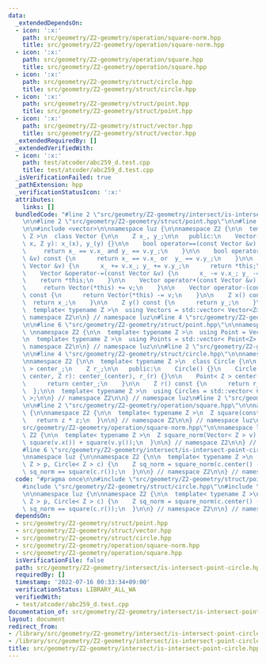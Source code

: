 ```yaml
---
data:
  _extendedDependsOn:
  - icon: ':x:'
    path: src/geometry/Z2-geometry/operation/square-norm.hpp
    title: src/geometry/Z2-geometry/operation/square-norm.hpp
  - icon: ':x:'
    path: src/geometry/Z2-geometry/operation/square.hpp
    title: src/geometry/Z2-geometry/operation/square.hpp
  - icon: ':x:'
    path: src/geometry/Z2-geometry/struct/circle.hpp
    title: src/geometry/Z2-geometry/struct/circle.hpp
  - icon: ':x:'
    path: src/geometry/Z2-geometry/struct/point.hpp
    title: src/geometry/Z2-geometry/struct/point.hpp
  - icon: ':x:'
    path: src/geometry/Z2-geometry/struct/vector.hpp
    title: src/geometry/Z2-geometry/struct/vector.hpp
  _extendedRequiredBy: []
  _extendedVerifiedWith:
  - icon: ':x:'
    path: test/atcoder/abc259_d.test.cpp
    title: test/atcoder/abc259_d.test.cpp
  _isVerificationFailed: true
  _pathExtension: hpp
  _verificationStatusIcon: ':x:'
  attributes:
    links: []
  bundledCode: "#line 2 \"src/geometry/Z2-geometry/intersect/is-intersect-point-circle.hpp\"\
    \n\n#line 2 \"src/geometry/Z2-geometry/struct/point.hpp\"\n\n#line 2 \"src/geometry/Z2-geometry/struct/vector.hpp\"\
    \n\n#include <vector>\n\nnamespace luz {\n\nnamespace Z2 {\n\n  template< typename\
    \ Z >\n  class Vector {\n\n    Z x_, y_;\n\n   public:\n    Vector() {}\n    Vector(Z\
    \ x, Z y): x_(x), y_(y) {}\n\n    bool operator==(const Vector &v) const {\n \
    \     return x_ == v.x_ and y_ == v.y_;\n    }\n\n    bool operator!=(const Vector\
    \ &v) const {\n      return x_ == v.x_ or  y_ == v.y_;\n    }\n\n    Vector &operator+=(const\
    \ Vector &v) {\n      x_ += v.x_; y_ += v.y_;\n      return *this;\n    }\n\n\
    \    Vector &operator-=(const Vector &v) {\n      x_ -= v.x_; y_ -= v.y_;\n  \
    \    return *this;\n    }\n\n    Vector operator+(const Vector &v) const {\n \
    \     return Vector(*this) += v;\n    }\n\n    Vector operator-(const Vector &v)\
    \ const {\n      return Vector(*this) -= v;\n    }\n\n    Z x() const {\n    \
    \  return x_;\n    }\n\n    Z y() const {\n      return y_;\n    }\n\n  };\n\n\
    \  template< typename Z >\n  using Vectors = std::vector< Vector<Z> >;\n\n} //\
    \ namespace Z2\n\n} // namespace luz\n#line 4 \"src/geometry/Z2-geometry/struct/point.hpp\"\
    \n\n#line 6 \"src/geometry/Z2-geometry/struct/point.hpp\"\n\nnamespace luz {\n\
    \ \nnamespace Z2 {\n\n  template< typename Z >\n  using Point = Vector< Z >;\n\
    \n  template< typename Z >\n  using Points = std::vector< Point<Z> >;\n\n} //\
    \ namespace Z2\n\n} // namespace luz\n\n#line 2 \"src/geometry/Z2-geometry/struct/circle.hpp\"\
    \n\n#line 4 \"src/geometry/Z2-geometry/struct/circle.hpp\"\n\nnamespace luz {\n\
    \nnamespace Z2 {\n\n  template< typename Z >\n  class Circle {\n\n    Point< Z\
    \ > center_;\n    Z r_;\n\n   public:\n    Circle() {}\n    Circle(Point< Z >\
    \ center, Z r): center_(center), r_(r) {}\n\n    Point< Z > center() const {\n\
    \      return center_;\n    }\n\n    Z r() const {\n      return r_;\n    }\n\
    \  };\n\n  template< typename Z >\n  using Circles = std::vector< Circle< Z >\
    \ >;\n\n} // namespace Z2\n\n} // namespace luz\n#line 2 \"src/geometry/Z2-geometry/operation/square-norm.hpp\"\
    \n\n#line 2 \"src/geometry/Z2-geometry/operation/square.hpp\"\n\nnamespace luz\
    \ {\n\nnamespace Z2 {\n\n  template< typename Z >\n  Z square(const Z z) {\n \
    \   return z * z;\n  }\n\n} // namespace Z2\n\n} // namespace luz\n#line 5 \"\
    src/geometry/Z2-geometry/operation/square-norm.hpp\"\n\nnamespace luz {\n\nnamespace\
    \ Z2 {\n\n  template< typename Z >\n  Z square_norm(Vector< Z > v) {\n    return\
    \ square(v.x()) + square(v.y());\n  }\n\n} // namespace Z2\n\n} // namespace luz\n\
    #line 6 \"src/geometry/Z2-geometry/intersect/is-intersect-point-circle.hpp\"\n\
    \nnamespace luz {\n\nnamespace Z2 {\n\n  template< typename Z >\n  bool is_intersect_pc(Point<\
    \ Z > p, Circle< Z > c) {\n    Z sq_norm = square_norm(c.center() - p);\n    return\
    \ sq_norm == square(c.r());\n  }\n\n} // namespace Z2\n\n} // namespace luz\n"
  code: "#pragma once\n\n#include \"src/geometry/Z2-geometry/struct/point.hpp\"\n\
    #include \"src/geometry/Z2-geometry/struct/circle.hpp\"\n#include \"src/geometry/Z2-geometry/operation/square-norm.hpp\"\
    \n\nnamespace luz {\n\nnamespace Z2 {\n\n  template< typename Z >\n  bool is_intersect_pc(Point<\
    \ Z > p, Circle< Z > c) {\n    Z sq_norm = square_norm(c.center() - p);\n    return\
    \ sq_norm == square(c.r());\n  }\n\n} // namespace Z2\n\n} // namespace luz\n"
  dependsOn:
  - src/geometry/Z2-geometry/struct/point.hpp
  - src/geometry/Z2-geometry/struct/vector.hpp
  - src/geometry/Z2-geometry/struct/circle.hpp
  - src/geometry/Z2-geometry/operation/square-norm.hpp
  - src/geometry/Z2-geometry/operation/square.hpp
  isVerificationFile: false
  path: src/geometry/Z2-geometry/intersect/is-intersect-point-circle.hpp
  requiredBy: []
  timestamp: '2022-07-16 00:33:34+09:00'
  verificationStatus: LIBRARY_ALL_WA
  verifiedWith:
  - test/atcoder/abc259_d.test.cpp
documentation_of: src/geometry/Z2-geometry/intersect/is-intersect-point-circle.hpp
layout: document
redirect_from:
- /library/src/geometry/Z2-geometry/intersect/is-intersect-point-circle.hpp
- /library/src/geometry/Z2-geometry/intersect/is-intersect-point-circle.hpp.html
title: src/geometry/Z2-geometry/intersect/is-intersect-point-circle.hpp
---
```

